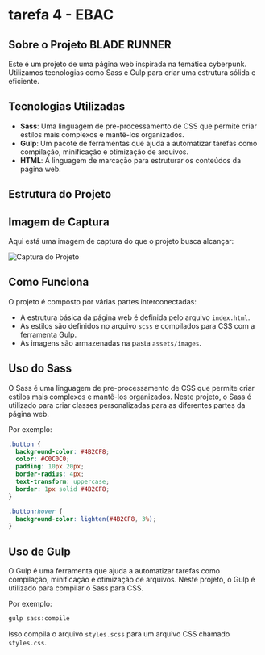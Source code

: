 

**tarefa 4 - EBAC**
==========================

**Sobre o Projeto BLADE RUNNER**
--------------------

Este é um projeto de uma página web inspirada na temática cyberpunk. Utilizamos tecnologias como Sass e Gulp para criar uma estrutura sólida e eficiente.

**Tecnologias Utilizadas**
---------------------------

* **Sass**: Uma linguagem de pre-processamento de CSS que permite criar estilos mais complexos e mantê-los organizados.
* **Gulp**: Um pacote de ferramentas que ajuda a automatizar tarefas como compilação, minificação e otimização de arquivos.
* **HTML**: A linguagem de marcação para estruturar os conteúdos da página web.

**Estrutura do Projeto**
-------------------------



**Imagem de Captura**
---------------------

Aqui está uma imagem de captura do que o projeto busca alcançar:

![Captura do Projeto](assets/images/captura-de-pagina.png)

**Como Funciona**
------------------

O projeto é composto por várias partes interconectadas:

* A estrutura básica da página web é definida pelo arquivo `index.html`.
* As estilos são definidos no arquivo `scss` e compilados para CSS com a ferramenta Gulp.
* As imagens são armazenadas na pasta `assets/images`.

**Uso do Sass**
----------------

O Sass é uma linguagem de pre-processamento de CSS que permite criar estilos mais complexos e mantê-los organizados. Neste projeto, o Sass é utilizado para criar classes personalizadas para as diferentes partes da página web.

Por exemplo:

```scss
.button {
  background-color: #4B2CF8;
  color: #C0C0C0;
  padding: 10px 20px;
  border-radius: 4px;
  text-transform: uppercase;
  border: 1px solid #4B2CF8;
}

.button:hover {
  background-color: lighten(#4B2CF8, 3%);
}
```

**Uso de Gulp**
----------------

O Gulp é uma ferramenta que ajuda a automatizar tarefas como compilação, minificação e otimização de arquivos. Neste projeto, o Gulp é utilizado para compilar o Sass para CSS.

Por exemplo:

```bash
gulp sass:compile
```

Isso compila o arquivo `styles.scss` para um arquivo CSS chamado `styles.css`.
